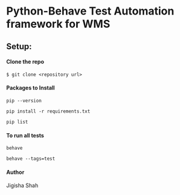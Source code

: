 # Python-Behave Test Automation framework for WMS


## Setup:

#### Clone the repo

`$ git clone <repository url>`


#### Packages to Install

`pip --version`

`pip install -r requirements.txt`

`pip list`

#### To run all tests

`behave`

 `behave --tags=test`



#### Author
Jigisha Shah 